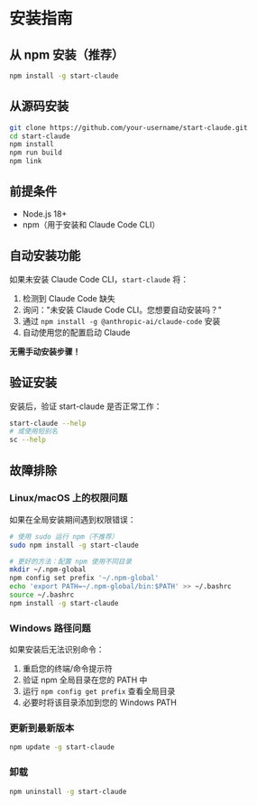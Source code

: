 # 安装指南

## 从 npm 安装（推荐）

```bash
npm install -g start-claude
```

## 从源码安装

```bash
git clone https://github.com/your-username/start-claude.git
cd start-claude
npm install
npm run build
npm link
```

## 前提条件

- Node.js 18+
- npm（用于安装和 Claude Code CLI）

## 自动安装功能

如果未安装 Claude Code CLI，`start-claude` 将：

1. 检测到 Claude Code 缺失
2. 询问："未安装 Claude Code CLI。您想要自动安装吗？"
3. 通过 `npm install -g @anthropic-ai/claude-code` 安装
4. 自动使用您的配置启动 Claude

**无需手动安装步骤！**

## 验证安装

安装后，验证 start-claude 是否正常工作：

```bash
start-claude --help
# 或使用短别名
sc --help
```

## 故障排除

### Linux/macOS 上的权限问题

如果在全局安装期间遇到权限错误：

```bash
# 使用 sudo 运行 npm（不推荐）
sudo npm install -g start-claude

# 更好的方法：配置 npm 使用不同目录
mkdir ~/.npm-global
npm config set prefix '~/.npm-global'
echo 'export PATH=~/.npm-global/bin:$PATH' >> ~/.bashrc
source ~/.bashrc
npm install -g start-claude
```

### Windows 路径问题

如果安装后无法识别命令：

1. 重启您的终端/命令提示符
2. 验证 npm 全局目录在您的 PATH 中
3. 运行 `npm config get prefix` 查看全局目录
4. 必要时将该目录添加到您的 Windows PATH

### 更新到最新版本

```bash
npm update -g start-claude
```

### 卸载

```bash
npm uninstall -g start-claude
```